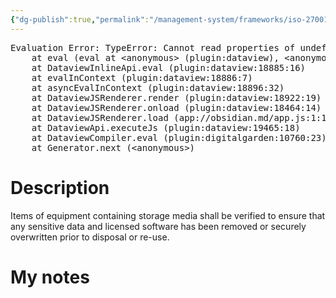 ```yaml
---
{"dg-publish":true,"permalink":"/management-system/frameworks/iso-27001-2022/iso-27001-2022-a-7-14/","tags":["requirement"],"noteIcon":"1"}
---
```



<pre class="dataview dataview-error">Evaluation Error: TypeError: Cannot read properties of undefined (reading 'file')
    at eval (eval at &lt;anonymous&gt; (plugin:dataview), &lt;anonymous&gt;:3:24)
    at DataviewInlineApi.eval (plugin:dataview:18885:16)
    at evalInContext (plugin:dataview:18886:7)
    at asyncEvalInContext (plugin:dataview:18896:32)
    at DataviewJSRenderer.render (plugin:dataview:18922:19)
    at DataviewJSRenderer.onload (plugin:dataview:18464:14)
    at DataviewJSRenderer.load (app://obsidian.md/app.js:1:1214378)
    at DataviewApi.executeJs (plugin:dataview:19465:18)
    at DataviewCompiler.eval (plugin:digitalgarden:10760:23)
    at Generator.next (&lt;anonymous&gt;)</pre>

# Description

Items of equipment containing storage media shall be verified to ensure that any sensitive data and licensed software has been removed or securely overwritten prior to disposal or re-use.

# My notes
